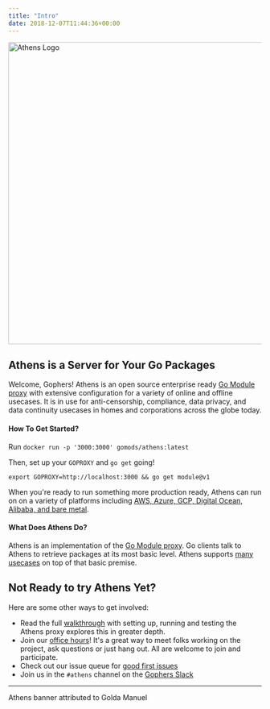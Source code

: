 ```yaml
---
title: "Intro"
date: 2018-12-07T11:44:36+00:00
---
```


<img src="/banner.png" width="600" alt="Athens Logo"/>

## Athens is a Server for Your Go Packages

Welcome, Gophers! Athens is an open source enterprise ready [Go Module proxy](https://go.dev/ref/mod#module-proxy) with extensive configuration for a variety of online and offline usecases. 
It is in use for anti-censorship, compliance, data privacy, and data continuity usecases in homes and corporations across the globe today.

#### How To Get Started?
Run `docker run -p '3000:3000' gomods/athens:latest`

Then, set up your `GOPROXY` and `go get` going!

    export GOPROXY=http://localhost:3000 && go get module@v1

When you're ready to run something more production ready, Athens can run on on a variety of platforms including [AWS, Azure, GCP, Digital Ocean, Alibaba, and bare metal](./install/).

#### What Does Athens Do?

Athens is an implementation of the [Go Module proxy](https://go.dev/ref/mod#module-proxy). Go clients talk to Athens to retrieve packages at its most basic level. 
Athens supports [many usecases](./intro/why) on top of that basic premise.

## Not Ready to try Athens Yet?

Here are some other ways to get involved:

* Read the full [walkthrough](/walkthrough) with setting up, running and testing the Athens proxy explores this in greater depth.
* Join our [office hours](/contributing/community/office-hours/)! It's a great way to meet folks working on the project, ask questions or just hang out. All are welcome to join and participate.
* Check out our issue queue for [good first issues](https://github.com/leimeng-go/athens/issues?q=is%3Aopen+is%3Aissue+label%3A%22good+first+issue%22)
* Join us in the `#athens` channel on the [Gophers Slack](https://invite.slack.golangbridge.org/)

---
Athens banner attributed to Golda Manuel
